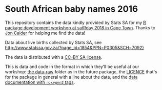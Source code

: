 South African baby names 2016
==============================

This repository contains the data kindly provided by Stats SA for my [R package development workshop at satRday 2018 in Cape Town](http://capetown2018.satrdays.org/#workshops). Thanks to [Jon Calder](https://github.com/jonmcalder) for helping me find the data!

Data about live births collected by Stats SA, see http://www.statssa.gov.za/?page_id=1854&PPN=P0305&SCH=7092}

The data is distributed with a [CC-BY SA license](https://creativecommons.org/licenses/by-sa/2.0/).


This is data and code in the format in which they'll be useful at our workshop: [the data-raw](data-raw) folder as in the future package, the [LICENCE](LICENCE) that's for the package in general with a line about the data, and the [data documentation with `roxygen2` tags](za_names.R).